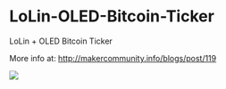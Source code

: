 # LoLin-OLED-Bitcoin-Ticker
LoLin + OLED Bitcoin Ticker

More info at: http://makercommunity.info/blogs/post/119

<img src="http://makercommunity.info/ow_userfiles/plugins/base/39-LoLin32%20Post.jpg">
